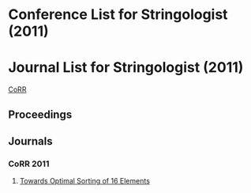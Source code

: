 # Conference List for Stringologist (2011)
  
# Journal List for Stringologist (2011)
  
[CoRR](#corr-2011)  
## Proceedings  
  
## Journals  
  
### CoRR 2011  
  1. [Towards Optimal Sorting of 16 Elements](http://arxiv.org/abs/1108.0866)  
  